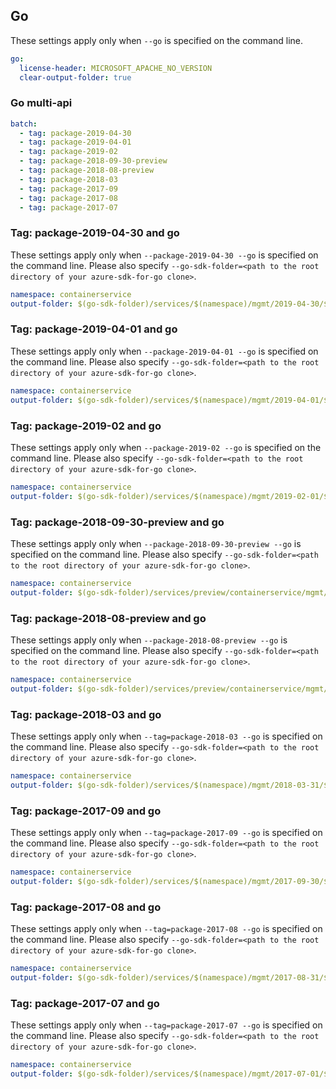 ## Go

These settings apply only when `--go` is specified on the command line.

``` yaml $(go)
go:
  license-header: MICROSOFT_APACHE_NO_VERSION
  clear-output-folder: true
```

### Go multi-api

``` yaml $(go) && $(multiapi)
batch:
  - tag: package-2019-04-30
  - tag: package-2019-04-01
  - tag: package-2019-02
  - tag: package-2018-09-30-preview
  - tag: package-2018-08-preview
  - tag: package-2018-03
  - tag: package-2017-09
  - tag: package-2017-08
  - tag: package-2017-07
```

### Tag: package-2019-04-30 and go

These settings apply only when `--package-2019-04-30 --go` is specified on the command line.
Please also specify `--go-sdk-folder=<path to the root directory of your azure-sdk-for-go clone>`.

``` yaml $(tag)=='package-2019-04-30' && $(go)
namespace: containerservice
output-folder: $(go-sdk-folder)/services/$(namespace)/mgmt/2019-04-30/$(namespace)
```

### Tag: package-2019-04-01 and go

These settings apply only when `--package-2019-04-01 --go` is specified on the command line.
Please also specify `--go-sdk-folder=<path to the root directory of your azure-sdk-for-go clone>`.

``` yaml $(tag)=='package-2019-04-01' && $(go)
namespace: containerservice
output-folder: $(go-sdk-folder)/services/$(namespace)/mgmt/2019-04-01/$(namespace)
```

### Tag: package-2019-02 and go

These settings apply only when `--package-2019-02 --go` is specified on the command line.
Please also specify `--go-sdk-folder=<path to the root directory of your azure-sdk-for-go clone>`.

``` yaml $(tag)=='package-2019-02' && $(go)
namespace: containerservice
output-folder: $(go-sdk-folder)/services/$(namespace)/mgmt/2019-02-01/$(namespace)
```

### Tag: package-2018-09-30-preview and go

These settings apply only when `--package-2018-09-30-preview --go` is specified on the command line.
Please also specify `--go-sdk-folder=<path to the root directory of your azure-sdk-for-go clone>`.

``` yaml $(tag)=='package-2018-09-30-preview' && $(go)
namespace: containerservice
output-folder: $(go-sdk-folder)/services/preview/containerservice/mgmt/2018-09-30-preview/containerservice
```

### Tag: package-2018-08-preview and go

These settings apply only when `--package-2018-08-preview --go` is specified on the command line.
Please also specify `--go-sdk-folder=<path to the root directory of your azure-sdk-for-go clone>`.

``` yaml $(tag)=='package-2018-08-preview' && $(go)
namespace: containerservice
output-folder: $(go-sdk-folder)/services/preview/containerservice/mgmt/2018-08-01-preview/containerservice
```

### Tag: package-2018-03 and go

These settings apply only when `--tag=package-2018-03 --go` is specified on the command line.
Please also specify `--go-sdk-folder=<path to the root directory of your azure-sdk-for-go clone>`.

``` yaml $(tag)=='package-2018-03' && $(go)
namespace: containerservice
output-folder: $(go-sdk-folder)/services/$(namespace)/mgmt/2018-03-31/$(namespace)
```

### Tag: package-2017-09 and go

These settings apply only when `--tag=package-2017-09 --go` is specified on the command line.
Please also specify `--go-sdk-folder=<path to the root directory of your azure-sdk-for-go clone>`.

``` yaml $(tag)=='package-2017-09' && $(go)
namespace: containerservice
output-folder: $(go-sdk-folder)/services/$(namespace)/mgmt/2017-09-30/$(namespace)
```

### Tag: package-2017-08 and go

These settings apply only when `--tag=package-2017-08 --go` is specified on the command line.
Please also specify `--go-sdk-folder=<path to the root directory of your azure-sdk-for-go clone>`.

``` yaml $(tag)=='package-2017-08' && $(go)
namespace: containerservice
output-folder: $(go-sdk-folder)/services/$(namespace)/mgmt/2017-08-31/$(namespace)
```

### Tag: package-2017-07 and go

These settings apply only when `--tag=package-2017-07 --go` is specified on the command line.
Please also specify `--go-sdk-folder=<path to the root directory of your azure-sdk-for-go clone>`.

``` yaml $(tag)=='package-2017-07' && $(go)
namespace: containerservice
output-folder: $(go-sdk-folder)/services/$(namespace)/mgmt/2017-07-01/$(namespace)
```
